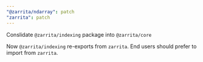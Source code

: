```yaml
---
"@zarrita/ndarray": patch
"zarrita": patch
---
```


Conslidate `@zarrita/indexing` package into `@zarrita/core`

Now `@zarrita/indexing` re-exports from `zarrita`. End users should prefer to import from `zarrita`.

